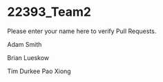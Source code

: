 # 22393_Team2

Please enter your name here to verify Pull Requests.

Adam Smith

Brian Lueskow

Tim Durkee
Pao Xiong
